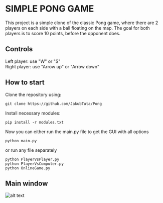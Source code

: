 # SIMPLE PONG GAME

This project is a simple clone of the classic Pong game, where there are 2 players on each side with a ball floating on the map. The goal for both players is to score 10 points, before the opponent does.

## Controls

Left player: use "W" or "S" \
Right player: use "Arrow up" or "Arrow down"

## How to start

Clone the repository using:

```
git clone https://github.com/JakubTuta/Pong
```

Install necessary modules:

```
pip install -r modules.txt
```

Now you can either run the main.py file to get the GUI with all options

```
python main.py
```

or run any file separately

```
python PlayerVsPlayer.py
python PlayerVsComputer.py
python OnlineGame.py
```

## Main window
![alt text](https://i.imgur.com/wnxSHYd.png)